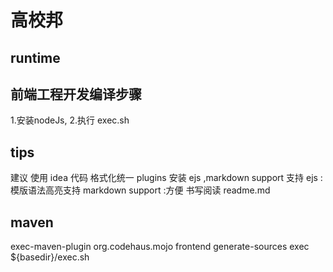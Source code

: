 # 高校邦 

## runtime


## 前端工程开发编译步骤
1.安装nodeJs,
2.执行 exec.sh

## tips

建议 使用 idea 代码 格式化统一 
plugins 安装 ejs ,markdown support 支持
ejs :模版语法高亮支持
markdown support :方便 书写阅读 readme.md


## maven 
<plugin>
    <artifactId>exec-maven-plugin</artifactId>
    <groupId>org.codehaus.mojo</groupId>
    <executions>
        <execution>
            <id>frontend</id>
            <phase>generate-sources</phase>
            <goals>
                <goal>exec</goal>
            </goals>
            <configuration>
                <executable>${basedir}/exec.sh</executable>
            </configuration>
        </execution>
    </executions>
</plugin>